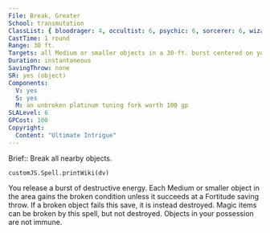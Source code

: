 ```yaml
---
File: Break, Greater
School: transmutation
ClassList: { bloodrager: 4, occultist: 6, psychic: 6, sorcerer: 6, wizard: 6 }
CastTime: 1 round
Range: 30 ft.
Targets: all Medium or smaller objects in a 30-ft. burst centered on you
Duration: instantaneous
SavingThrow: none
SR: yes (object)
Components:
  V: yes
  S: yes
  M: an unbroken platinum tuning fork worth 100 gp
SLALevel: 6
GPCost: 100
Copyright:
  Content: "Ultimate Intrigue"
---
```

Brief:: Break all nearby objects.

```dataviewjs
customJS.Spell.printWiki(dv)
```

You release a burst of destructive energy. Each Medium or smaller object in the area gains the broken condition unless it succeeds at a Fortitude saving throw. If a broken object fails this save, it is instead destroyed. Magic items can be broken by this spell, but not destroyed. Objects in your possession are not immune.
